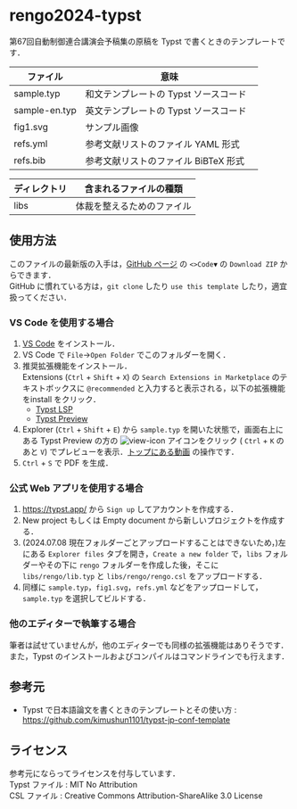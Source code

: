 # rengo2024-typst

第67回自動制御連合講演会予稿集の原稿を Typst で書くときのテンプレートです．

| ファイル       | 意味                               |
| ------------- | ---------------------------------- |
| sample.typ    | 和文テンプレートの Typst ソースコード    |
| sample-en.typ | 英文テンプレートの Typst ソースコード    |
| fig1.svg　    | サンプル画像           　　　 　     |
| refs.yml　    | 参考文献リストのファイル YAML 形式    |
| refs.bib　    | 参考文献リストのファイル BiBTeX 形式　|


| ディレクトリ | 含まれるファイルの種類    |
| ----------- | ----------------------- |
| libs　　    | 体裁を整えるためのファイル |


## 使用方法
このファイルの最新版の入手は，[GitHub ページ](https://github.com/kimushun1101/rengo2024-typst) の `<>Code▼` の `Download ZIP` からできます．  
GitHub に慣れている方は，`git clone` したり `use this template` したり，適宜扱ってください．

### VS Code を使用する場合
1. [VS Code](https://code.visualstudio.com/) をインストール．
2. VS Code で `File`→`Open Folder` でこのフォルダーを開く．  
3. 推奨拡張機能をインストール．  
  Extensions (`Ctrl` + `Shift` + `X`) の `Search Extensions in Marketplace` のテキストボックスに `@recommended` と入力すると表示される，以下の拡張機能をinstall をクリック．  
    - [Typst LSP](https://marketplace.visualstudio.com/items?itemName=nvarner.typst-lsp)
    - [Typst Preview](https://marketplace.visualstudio.com/items?itemName=mgt19937.typst-preview)
4. Explorer (`Ctrl` + `Shift` + `E`) から `sample.typ` を開いた状態で，画面右上にある Typst Preview の方の ![view-icon](https://github.com/kimushun1101/typst-jp-conf-template/assets/13430937/a44c52cb-d23a-4fdb-ac9f-dc2b47deb40a) アイコンをクリック (
 `Ctrl` + `K` のあと `V`) でプレビューを表示．[トップにある動画](#typst-jp-conf-template) の操作です．
5. `Ctrl` + `S` で PDF を生成．

### 公式 Web アプリを使用する場合
1. https://typst.app/ から `Sign up` してアカウントを作成する．
2. New project もしくは Empty document から新しいプロジェクトを作成する．
3. (2024.07.08 現在フォルダーごとアップロードすることはできないため，)左にある `Explorer files` タブを開き，`Create a new folder` で，`libs` フォルダーやその下に `rengo` フォルダーを作成した後，そこに `libs/rengo/lib.typ` と `libs/rengo/rengo.csl` をアップロードする．
4. 同様に `sample.typ`，`fig1.svg`，`refs.yml` などをアップロードして，`sample.typ` を選択してビルドする．

### 他のエディターで執筆する場合
筆者は試せていませんが，他のエディターでも同様の拡張機能はありそうです．  
また，Typst のインストールおよびコンパイルはコマンドラインでも行えます．  

## 参考元
- Typst で日本語論文を書くときのテンプレートとその使い方 : https://github.com/kimushun1101/typst-jp-conf-template

## ライセンス
参考元にならってライセンスを付与しています．  
Typst ファイル : MIT No Attribution  
CSL ファイル : Creative Commons Attribution-ShareAlike 3.0 License  
